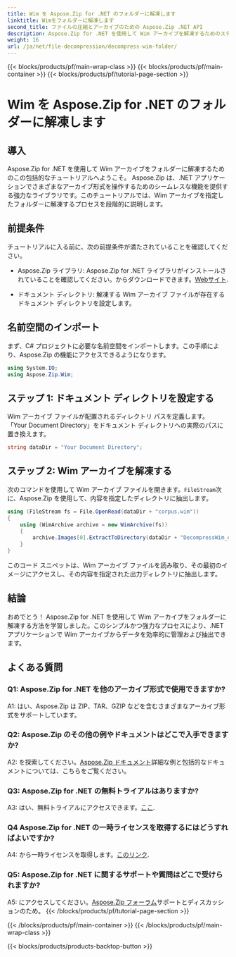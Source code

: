 ```yaml
---
title: Wim を Aspose.Zip for .NET のフォルダーに解凍します
linktitle: Wimをフォルダーに解凍します
second_title: ファイルの圧縮とアーカイブのための Aspose.Zip .NET API
description: Aspose.Zip for .NET を使用して Wim アーカイブを解凍するためのステップバイステップ ガイドをご覧ください。ライブラリをダウンロードしてチュートリアルに従い、.NET アプリケーションのアーカイブ ファイルを効率的に管理します。
weight: 16
url: /ja/net/file-decompression/decompress-wim-folder/
---
```


{{< blocks/products/pf/main-wrap-class >}}
{{< blocks/products/pf/main-container >}}
{{< blocks/products/pf/tutorial-page-section >}}

# Wim を Aspose.Zip for .NET のフォルダーに解凍します

## 導入

Aspose.Zip for .NET を使用して Wim アーカイブをフォルダーに解凍するためのこの包括的なチュートリアルへようこそ。 Aspose.Zip は、.NET アプリケーションでさまざまなアーカイブ形式を操作するためのシームレスな機能を提供する強力なライブラリです。このチュートリアルでは、Wim アーカイブを指定したフォルダーに解凍するプロセスを段階的に説明します。

## 前提条件

チュートリアルに入る前に、次の前提条件が満たされていることを確認してください。

-  Aspose.Zip ライブラリ: Aspose.Zip for .NET ライブラリがインストールされていることを確認してください。からダウンロードできます。[Webサイト](https://releases.aspose.com/zip/net/).

- ドキュメント ディレクトリ: 解凍する Wim アーカイブ ファイルが存在するドキュメント ディレクトリを設定します。

## 名前空間のインポート

まず、C# プロジェクトに必要な名前空間をインポートします。この手順により、Aspose.Zip の機能にアクセスできるようになります。

```csharp
using System.IO;
using Aspose.Zip.Wim;
```

## ステップ 1: ドキュメント ディレクトリを設定する

Wim アーカイブ ファイルが配置されるディレクトリ パスを定義します。 「Your Document Directory」をドキュメント ディレクトリへの実際のパスに置き換えます。

```csharp
string dataDir = "Your Document Directory";
```

## ステップ 2: Wim アーカイブを解凍する

次のコマンドを使用して Wim アーカイブ ファイルを開きます。`FileStream`次に、Aspose.Zip を使用して、内容を指定したディレクトリに抽出します。

```csharp
using (FileStream fs = File.OpenRead(dataDir + "corpus.wim"))
{
    using (WimArchive archive = new WimArchive(fs))
    {
        archive.Images[0].ExtractToDirectory(dataDir + "DecompressWim_out");
    }
}
```

このコード スニペットは、Wim アーカイブ ファイルを読み取り、その最初のイメージにアクセスし、その内容を指定された出力ディレクトリに抽出します。

## 結論

おめでとう！ Aspose.Zip for .NET を使用して Wim アーカイブをフォルダーに解凍する方法を学習しました。このシンプルかつ強力なプロセスにより、.NET アプリケーションで Wim アーカイブからデータを効率的に管理および抽出できます。

## よくある質問

### Q1: Aspose.Zip for .NET を他のアーカイブ形式で使用できますか?

A1: はい、Aspose.Zip は ZIP、TAR、GZIP などを含むさまざまなアーカイブ形式をサポートしています。

### Q2: Aspose.Zip のその他の例やドキュメントはどこで入手できますか?

 A2: を探索してください。[Aspose.Zip ドキュメント](https://reference.aspose.com/zip/net/)詳細な例と包括的なドキュメントについては、こちらをご覧ください。

### Q3: Aspose.Zip for .NET の無料トライアルはありますか?

 A3: はい、無料トライアルにアクセスできます。[ここ](https://releases.aspose.com/).

### Q4 Aspose.Zip for .NET の一時ライセンスを取得するにはどうすればよいですか?

 A4: から一時ライセンスを取得します。[このリンク](https://purchase.aspose.com/temporary-license/).

### Q5: Aspose.Zip for .NET に関するサポートや質問はどこで受けられますか?

 A5: にアクセスしてください。[Aspose.Zip フォーラム](https://forum.aspose.com/c/zip/37)サポートとディスカッションのため。
{{< /blocks/products/pf/tutorial-page-section >}}

{{< /blocks/products/pf/main-container >}}
{{< /blocks/products/pf/main-wrap-class >}}

{{< blocks/products/products-backtop-button >}}
